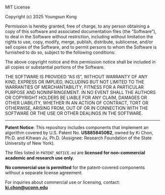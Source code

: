 MIT License

Copyright (c) 2025 Youngsun Kong

Permission is hereby granted, free of charge, to any person obtaining a copy
of this software and associated documentation files (the “Software”), to deal
in the Software without restriction, including without limitation the rights
to use, copy, modify, merge, publish, distribute, sublicense, and/or sell
copies of the Software, and to permit persons to whom the Software is
furnished to do so, subject to the following conditions:

The above copyright notice and this permission notice shall be included in all
copies or substantial portions of the Software.

THE SOFTWARE IS PROVIDED “AS IS”, WITHOUT WARRANTY OF ANY KIND, EXPRESS OR
IMPLIED, INCLUDING BUT NOT LIMITED TO THE WARRANTIES OF MERCHANTABILITY,
FITNESS FOR A PARTICULAR PURPOSE AND NONINFRINGEMENT. IN NO EVENT SHALL THE
AUTHORS OR COPYRIGHT HOLDERS BE LIABLE FOR ANY CLAIM, DAMAGES OR OTHER
LIABILITY, WHETHER IN AN ACTION OF CONTRACT, TORT OR OTHERWISE, ARISING FROM,
OUT OF OR IN CONNECTION WITH THE SOFTWARE OR THE USE OR OTHER DEALINGS IN THE
SOFTWARE.

---
**Patent Notice**:
This repository includes components that implement an algorithm covered by U.S. Patent No. **US8858450B2**, owned by Ki Chon, Ph.D. and Kihwan Ju, Ph.D. (Assignee: Research Foundation of the State University of New York).

The files listed in `PATENT_NOTICE.md` are **licensed for non-commercial academic and research use only**.

**No commercial use is permitted** for the patent-covered components without a separate license agreement.

For inquiries about commercial use or licensing, contact: **ki.chon@uconn.edu**



